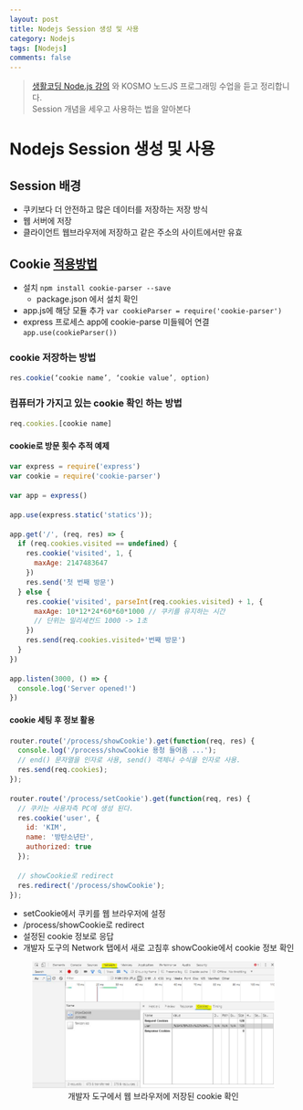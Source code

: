 ```yaml
---
layout: post
title: Nodejs Session 생성 및 사용
category: Nodejs
tags: [Nodejs]
comments: false
---
```


> [생활코딩 Node.js 강의](https://www.inflearn.com/course/nodejs-%EA%B0%95%EC%A2%8C-%EC%83%9D%ED%99%9C%EC%BD%94%EB%94%A9#) 와 KOSMO 노드JS 프로그래밍 수업을 듣고 정리합니다.  
> Session 개념을 세우고 사용하는 법을 알아본다  

# Nodejs Session 생성 및 사용

## Session 배경
- 쿠키보다 더 안전하고 많은 데이터를 저장하는 저장 방식
- 웹 서버에 저장
- 클라이언트 웹브라우저에 저장하고 같은 주소의 사이트에서만 유효  

## Cookie [적용방법](https://www.npmjs.com/package/cookie-parser)
- 설치 `npm install cookie-parser --save`
  - package.json 에서 설치 확인
- app.js에 해당 모듈 추가 `var cookieParser = require('cookie-parser')`
- express 프로세스 app에 cookie-parse 미들웨어 연결  
  `app.use(cookieParser())`  

### cookie 저장하는 방법
```javascript
res.cookie(‘cookie name’, ‘cookie value’, option)
```

### 컴퓨터가 가지고 있는 cookie 확인 하는 방법
```javascript
req.cookies.[cookie name]
```


#### cookie로 방문 횟수 추적 예제 
```javascript
var express = require('express')
var cookie = require('cookie-parser')

var app = express()

app.use(express.static('statics'));

app.get('/', (req, res) => {
  if (req.cookies.visited == undefined) {
    res.cookie('visited', 1, {
      maxAge: 2147483647
    })
    res.send('첫 번째 방문')
  } else {
    res.cookie('visited', parseInt(req.cookies.visited) + 1, {
	  maxAge: 10*12*24*60*60*1000 // 쿠키를 유지하는 시간
	  // 단위는 밀리세컨드 1000 -> 1초
    })
    res.send(req.cookies.visited+'번째 방문')
  }
})

app.listen(3000, () => {
  console.log('Server opened!')
})
```

#### cookie 세팅 후 정보 활용
```javascript
router.route('/process/showCookie').get(function(req, res) {
  console.log('/process/showCookie 용청 들어옴 ...');
  // end() 문자열을 인자로 사용, send() 객체나 수식을 인자로 사용.
  res.send(req.cookies);
});

router.route('/process/setCookie').get(function(req, res) {
  // 쿠키는 사용자측 PC에 생성 된다.
  res.cookie('user', {
    id: 'KIM',
    name: '방탄소년단',
    authorized: true
  });
  
  // showCookie로 redirect
  res.redirect('/process/showCookie');
}); 
```
- setCookie에서 쿠키를 웹 브라우저에 설정 
- /process/showCookie로 redirect
- 설정된 cookie 정보로 응답
- 개발자 도구의 Network 탭에서 새로 고침후 showCookie에서 cookie 정보 확인

<center>
<figure>
<img src="/assets/post-img/nodejs/cookie.jpg" alt="" width="600">
<figcaption>개발자 도구에서 웹 브라우저에 저장된 cookie 확인</figcaption>
</figure>
</center>
